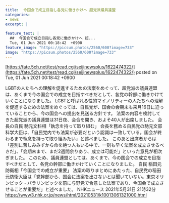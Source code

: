 ```yaml
---
title:  今国会で成立目指し各党に働きかけへ 超党派議員連盟  
categories:
- news
excerpt: |
  
feature_text: |
  ##  今国会で成立目指し各党に働きかけへ 超...
  Tue, 01 Jun 2021 00:18:42  +0900
feature_image: "https://picsum.photos/2560/600?image=733"
image: "https://picsum.photos/2560/600?image=733"
---
```


[https://fate.5ch.net/test/read.cgi/seijinewsplus/1622474322/](https://fate.5ch.net/test/read.cgi/seijinewsplus/1622474322/)
posted on Tue, 01 Jun 2021 00:18:42  +0900

<!--more-->

LGBTの人たちへの理解を促進するための法案をめぐって、超党派の議員連盟は、あくまで今の国会での成立を目指すべきだとして、各党の幹部に働きかけていくことになりました。 LGBTと呼ばれる性的マイノリティーの人たちへの理解を促進するための法案をめぐっては、自民党が、国会の会期末も来月16日に迫っていることから、今の国会への提出を見送る方針です。 法案の内容を検討してきた超党派の議員連盟は31日夜、会合を開き、およそ40人が出席しました。 会長の自民 馳元文科相「執念を持って取り組む」 会長を務める自民党の馳元文部科学大臣は、「自民党内でも法案が必要だという認識は一致している。国会が終わるまで執念を持って取り組みたい」と述べました。 このあと出席者からは「差別に苦しみみずから命を絶つ人もいる中で、一刻も早く法案を成立させるべきだ」、「会期末まで、まだ2週間余りあり、成立は可能だ」といった意見が相次ぎました。 このため、議員連盟としては、あくまで、今の国会での成立を目指すべきだとして、各党の幹部に働きかけていくことになりました。 自民 稲田元防衛相「今国会での成立が重要」 法案の取りまとめにあたった、自民党の稲田元防衛大臣は「党幹部から、国会に法案を出さないとは聞いていない。東京オリンピック・パラリンピックを前に与野党で合意した法案であり、今国会で成立させることが重要だ」と述べました。 NHKニュース 2021年5月31日 21時32分 https://www3.nhk.or.jp/news/html/20210531/k10013061321000.html
